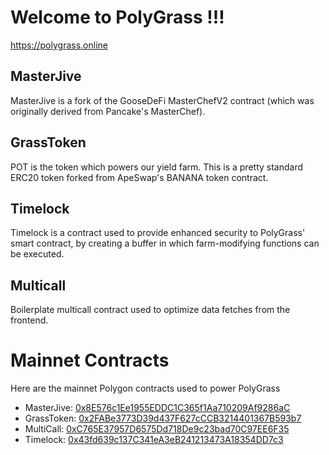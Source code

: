 # Welcome to PolyGrass !!!

https://polygrass.online

## MasterJive
MasterJive is a fork of the GooseDeFi MasterChefV2 contract (which was originally derived from Pancake's MasterChef).

## GrassToken
POT is the token which powers our yield farm. This is a pretty standard ERC20 token forked from ApeSwap's BANANA token contract.

## Timelock
Timelock is a contract used to provide enhanced security to PolyGrass' smart contract, by creating a buffer in which farm-modifying functions can be executed.

## Multicall
Boilerplate multicall contract used to optimize data fetches from the frontend.

# Mainnet Contracts

Here are the mainnet Polygon contracts used to power PolyGrass

- MasterJive: [0x8E576c1Ee1955EDDC1C365f1Aa710209Af9286aC](https://polygonscan.com/address/0x8E576c1Ee1955EDDC1C365f1Aa710209Af9286aC)
- GrassToken: [0x2FABe3773D39d437F627cCCB3214401367B593b7](https://polygonscan.com/address/0x2FABe3773D39d437F627cCCB3214401367B593b7)
- MultiCall: [0xC765E37957D6575Dd718De9c23bad70C97EE6F35](https://polygonscan.com/address/0xC765E37957D6575Dd718De9c23bad70C97EE6F35)
- Timelock: [0x43fd639c137C341eA3eB241213473A18354DD7c3](https://polygonscan.com/address/0x43fd639c137C341eA3eB241213473A18354DD7c3)
